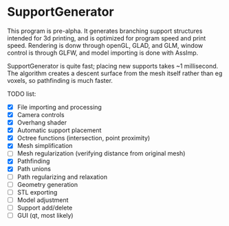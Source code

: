 # SupportGenerator
This program is pre-alpha.  It generates branching support structures intended for 3d printing, and is optimized for program speed and print speed.  Rendering is donw through openGL, GLAD, and GLM, window control is through GLFW, and model importing is done with AssImp.

SupportGenerator is quite fast; placing new supports takes ~1 millisecond.  The algorithm creates a descent surface from the mesh itself rather than eg voxels, so pathfinding is much faster.  







TODO list:
- [x] File importing and processing
- [x] Camera controls
- [x] Overhang shader
- [x] Automatic support placement
- [x] Octree functions (intersection, point proximity)
- [x] Mesh simplification
- [ ] Mesh regularization (verifying distance from original mesh)
- [x] Pathfinding
- [x] Path unions
- [ ] Path regularizing and relaxation
- [ ] Geometry generation
- [ ] STL exporting
- [ ] Model adjustment
- [ ] Support add/delete
- [ ] GUI (qt, most likely)
